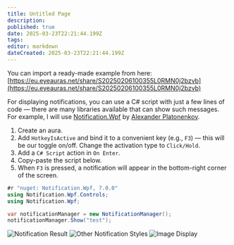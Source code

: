 ```yaml
---
title: Untitled Page
description: 
published: true
date: 2025-03-23T22:21:44.199Z
tags: 
editor: markdown
dateCreated: 2025-03-23T22:21:44.199Z
---
```


You can import a ready-made example from here: [https://eu.eyeauras.net/share/S20250206100355L0RMN0j2bzvb](https://eu.eyeauras.net/share/S20250206100355L0RMN0j2bzvb)

For displaying notifications, you can use a C# script with just a few lines of code — there are many libraries available that can show such messages. For example, I will use [Notification.Wpf](https://github.com/Platonenkov/Notification.Wpf) by [Alexander Platonenkov](https://github.com/Platonenkov).

1. Create an aura.
2. Add `HotkeyIsActive` and bind it to a convenient key (e.g., `F3`) — this will be our toggle on/off. Change the activation type to `Click/Hold`.
3. Add a `C# Script` action in `On Enter`.
4. Copy-paste the script below.
5. When `F3` is pressed, a notification will appear in the bottom-right corner of the screen.

```csharp
#r "nuget: Notification.Wpf, 7.0.0"
using Notification.Wpf.Controls;
using Notification.Wpf;

var notificationManager = new NotificationManager();
notificationManager.Show("test");
```

![Notification Result](https://s3.eyeauras.net/media/2025/02/I0bceQwhw4GWyE3j.png)
![Other Notification Styles](https://s3.eyeauras.net/media/2025/02/all_styles.gif)
![Image Display](https://s3.eyeauras.net/media/2025/02/Image.gif)